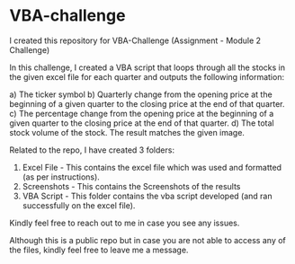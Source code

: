 # VBA-challenge

I created this repository for VBA-Challenge (Assignment - Module 2 Challenge)


In this challenge, I created a VBA script that loops through all the stocks in the given excel file for each quarter and outputs the following information:

a) The ticker symbol
b) Quarterly change from the opening price at the beginning of a given quarter to the closing price at the end of that quarter.
c) The percentage change from the opening price at the beginning of a given quarter to the closing price at the end of that quarter.
d) The total stock volume of the stock. The result matches the given image.

Related to the repo, I have created 3 folders:

1. Excel File - This contains the excel file which was used and formatted (as per instructions).
2. Screenshots - This contains the Screenshots of the results
3. VBA Script - This folder contains the vba script developed (and ran successfully on the excel file).

Kindly feel free to reach out to me in case you see any issues.

Although this is a public repo but in case you are not able to access any of the files, kindly feel free to leave me a message.
